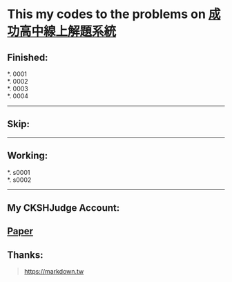 This my codes to the problems on [成功高中線上解題系統](203.64.138.177)
=======================================================================
**Finished:**  
-----------

*. 0001  
*. 0002  
*. 0003  
*. 0004  

---
**Skip:**  
------------
---
**Working:**  
------------

*. s0001   
*. s0002  

---

**My CKSHJudge Account:**  
-------------------------
[Paper](http://203.64.138.177/user-home?username=paper)
---
**Thanks:**  
-----------
><https://markdown.tw>  

